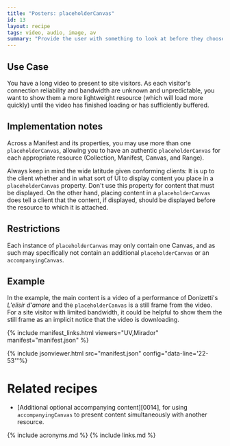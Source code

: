 ```yaml
---
title: "Posters: placeholderCanvas"
id: 13
layout: recipe
tags: video, audio, image, av
summary: "Provide the user with something to look at before they choose to start interacting with the main content, and/or while they wait for it to load/buffer."
---
```


## Use Case

You have a long video to present to site visitors. As each visitor's connection reliability and bandwidth are unknown and unpredictable, you want to show them a more lightweight resource (which will load more quickly) until the video has finished loading or has sufficiently buffered. 

## Implementation notes

Across a Manifest and its properties, you may use more than one `placeholderCanvas`, allowing you to have an authentic `placeholderCanvas` for each appropriate resource (Collection, Manifest, Canvas, and Range). 

Always keep in mind the wide latitude given conforming clients: It is up to the client whether and in what sort of UI to display content you place in a `placeholderCanvas` property. Don't use this property for content that must be displayed. On the other hand, placing content in a `placeholderCanvas` does tell a client that the content, if displayed, should be displayed before the resource to which it is attached.

## Restrictions

Each instance of `placeholderCanvas` may only contain one Canvas, and as such may specifically not contain an additional `placeholderCanvas` or an `accompanyingCanvas`.

## Example

In the example, the main content is a video of a performance of Donizetti's _L'elisir d'amore_ and the `placeholderCanvas` is a still frame from the video. For a site visitor with limited bandwidth, it could be helpful to show them the still frame as an implicit notice that the video is downloading.

{% include manifest_links.html viewers="UV,Mirador" manifest="manifest.json" %}

{% include jsonviewer.html src="manifest.json" config="data-line='22-53'"%}

# Related recipes

* [Additional optional accompanying content][0014], for using `accompanyingCanvas` to present content simultaneously with another resource.

{% include acronyms.md %}
{% include links.md %}

